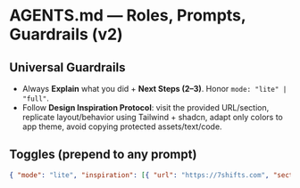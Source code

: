 # AGENTS.md — Roles, Prompts, Guardrails (v2)

## Universal Guardrails
- Always **Explain** what you did + **Next Steps (2–3)**. Honor `mode: "lite" | "full"`.
- Follow **Design Inspiration Protocol**: visit the provided URL/section, replicate layout/behavior using Tailwind + shadcn, adapt only colors to app theme, avoid copying protected assets/text/code.

## Toggles (prepend to any prompt)
```json
{ "mode": "lite", "inspiration": [{ "url": "https://7shifts.com", "section": "Pricing cards" }] }
